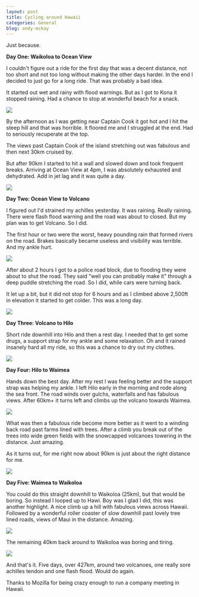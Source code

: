 ```yaml
---
layout: post
title: Cycling around Hawaii
categories: General
blog: andy-mckay
---
```


Just because.

**Day One: Waikoloa to Ocean View**

I couldn't figure out a ride for the first day that was a decent distance, not too short and not too long without making the other days harder. In the end I decided to just go for a long ride. That was probably a bad idea.

It started out wet and rainy with flood warnings. But as I got to Kona it stopped raining. Had a chance to stop at wonderful beach for a snack.

<img src="/files/bike-beach.jpg">

By the afternoon as I was getting near Captain Cook it got hot and I hit the steep hill and that was horrible. It floored me and I struggled at the end. Had to seriously recuperate at the top.

The views past Captain Cook of the island stretching out was fabulous and then next 30km cruised by.

But after 90km I started to hit a wall and slowed down and took frequent breaks. Arriving at Ocean View at 4pm, I was absolutely exhausted and dehydrated. Add in jet lag and it was quite a day.

<img src="/files/day-one.png">

**Day Two: Ocean View to Volcano**

I figured out I'd strained my achilles yesterday. It was raining. Really raining. There were flash flood warning and the road was about to closed. But my plan was to get Volcano. So I did.

The first hour or two were the worst, heavy pounding rain that formed rivers on the road. Brakes basically became useless and visibility was terrible. And my ankle hurt.

<img src="/files/so-much-rain.jpg">

After about 2 hours I got to a police road block, due to flooding they were about to shut the road. They said "well you can probably make it" through a deep puddle stretching the road. So I did, while cars were turning back.

It let up a bit, but it did not stop for 6 hours and as I climbed above 2,500ft in elevation it started to get colder. This was a long day.

<img src="/files/day-two.png">

**Day Three: Volcano to Hilo**

Short ride downhill into Hilo and then a rest day. I needed that to get some drugs, a support strap for my ankle and some relaxation. Oh and it rained insanely hard all my ride, so this was a chance to dry out my clothes.

<img src="/files/day-three.png">

**Day Four: Hilo to Waimea**

Hands down the best day. After my rest I was feeling better and the support strap was helping my ankle. I left Hilo early in the morning and rode along the sea front. The road winds over gulchs, waterfalls and has fabulous views. After 60km+ it turns left and climbs up the volcano towards Waimea.

<img src="/files/leaving-hilo.jpg">

What was then a fabulous ride become more better as it went to a winding back road past farms lined with trees. After a climb you break out of the trees into wide green fields with the snowcapped volcanoes towering in the distance. Just amazing.

As it turns out, for me right now about 90km is just about the right distance for me.

<img src="/files/day-four.png">

**Day Five: Waimea to Waikoloa**

You could do this straight downhill to Waikoloa (25km), but that would be boring. So instead I looped up to Hawi. Boy was I glad I did, this was another highlight. A nice climb up a hill with fabulous views across Hawaii. Followed by a wonderful roller coaster of slow downhill past lovely tree lined roads, views of Maui in the distance. Amazing.

<img src="/files/maui.jpg">

The remaining 40km back around to Waikoloa was boring and tiring.

<img src="/files/day-five.png">

And that's it. Five days, over 427km, around two volcanoes, one really sore achilles tendon and one flash flood. Would do again.

Thanks to Mozilla for being crazy enough to run a company meeting in Hawaii.
